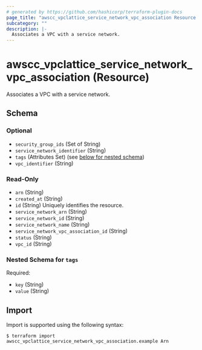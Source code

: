 ```yaml
---
# generated by https://github.com/hashicorp/terraform-plugin-docs
page_title: "awscc_vpclattice_service_network_vpc_association Resource - terraform-provider-awscc"
subcategory: ""
description: |-
  Associates a VPC with a service network.
---
```


# awscc_vpclattice_service_network_vpc_association (Resource)

Associates a VPC with a service network.



<!-- schema generated by tfplugindocs -->
## Schema

### Optional

- `security_group_ids` (Set of String)
- `service_network_identifier` (String)
- `tags` (Attributes Set) (see [below for nested schema](#nestedatt--tags))
- `vpc_identifier` (String)

### Read-Only

- `arn` (String)
- `created_at` (String)
- `id` (String) Uniquely identifies the resource.
- `service_network_arn` (String)
- `service_network_id` (String)
- `service_network_name` (String)
- `service_network_vpc_association_id` (String)
- `status` (String)
- `vpc_id` (String)

<a id="nestedatt--tags"></a>
### Nested Schema for `tags`

Required:

- `key` (String)
- `value` (String)

## Import

Import is supported using the following syntax:

```shell
$ terraform import awscc_vpclattice_service_network_vpc_association.example Arn
```
